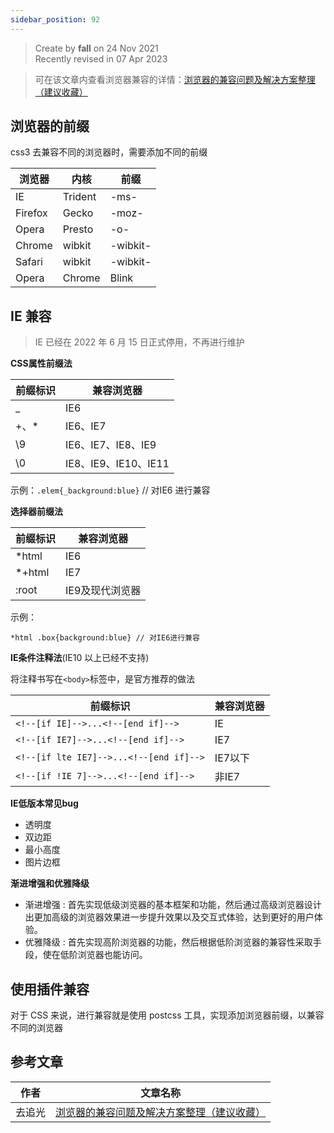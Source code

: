 ```yaml
---
sidebar_position: 92
---
```


> Create by **fall** on 24 Nov 2021<br/>
> Recently revised in 07 Apr 2023

> 可在该文章内查看浏览器兼容的详情：[浏览器的兼容问题及解决方案整理（建议收藏）](https://juejin.cn/post/6972937716660961317)

## 浏览器的前缀

css3 去兼容不同的浏览器时，需要添加不同的前缀

| 浏览器  | 内核    | 前缀     |
| ------- | ------- | -------- |
| IE      | Trident | -ms-     |
| Firefox | Gecko   | -moz-    |
| Opera   | Presto  | -o-      |
| Chrome  | wibkit  | -wibkit- |
| Safari  | wibkit  | -wibkit- |
| Opera   | Chrome  | Blink    |

## IE 兼容

> IE 已经在 2022 年 6 月 15 日正式停用，不再进行维护

**CSS属性前缀法**

| 前缀标识 | 兼容浏览器           |
| -------- | -------------------- |
| _        | IE6                  |
| +、*     | IE6、IE7             |
| \9       | IE6、IE7、IE8、IE9   |
| \0       | IE8、IE9、IE10、IE11 |

示例：`.elem{_background:blue}` // 对IE6 进行兼容

**选择器前缀法**

| 前缀标识 | 兼容浏览器      |
| -------- | --------------- |
| *html    | IE6             |
| *+html   | IE7             |
| :root    | IE9及现代浏览器 |

示例：

``` 
*html .box{background:blue} // 对IE6进行兼容
```

**IE条件注释法**(IE10 以上已经不支持)

将注释书写在`<body>`标签中，是官方推荐的做法

| 前缀标识                                | 兼容浏览器 |
| --------------------------------------- | ---------- |
| `<!--[if IE]-->...<!--[end if]-->`      | IE         |
| `<!--[if IE7]-->...<!--[end if]-->`     | IE7        |
| `<!--[if lte IE7]-->...<!--[end if]-->` | IE7以下    |
| `<!--[if !IE 7]-->...<!--[end if]-->`   | 非IE7      |

**IE低版本常见bug**

- 透明度
- 双边距
- 最小高度
- 图片边框

**渐进增强和优雅降级**

- 渐进增强 : 首先实现低级浏览器的基本框架和功能，然后通过高级浏览器设计出更加高级的浏览器效果进一步提升效果以及交互式体验，达到更好的用户体验。
- 优雅降级 : 首先实现高阶浏览器的功能，然后根据低阶浏览器的兼容性采取手段，使在低阶浏览器也能访问。

## 使用插件兼容

对于 CSS 来说，进行兼容就是使用 postcss 工具，实现添加浏览器前缀，以兼容不同的浏览器

## 参考文章

| 作者   | 文章名称                                                     |
| ------ | ------------------------------------------------------------ |
| 去追光 | [浏览器的兼容问题及解决方案整理（建议收藏）](https://juejin.cn/post/6972937716660961317) |

